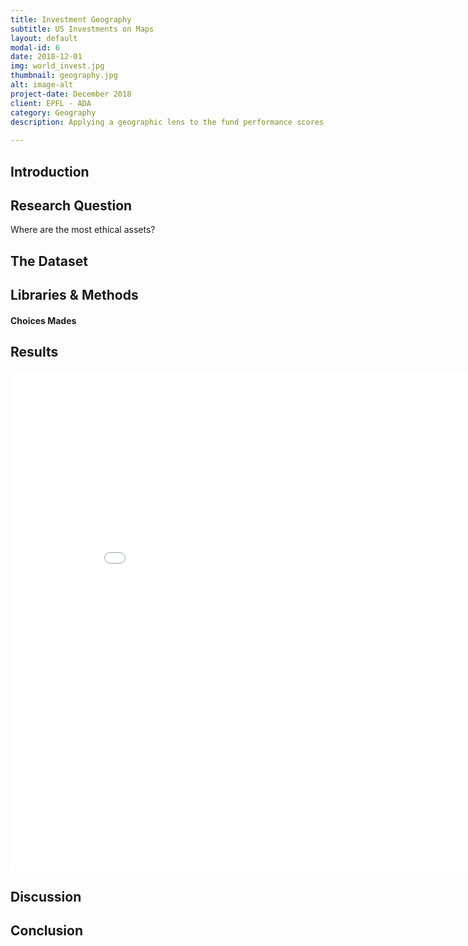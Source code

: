 ```yaml
---
title: Investment Geography 
subtitle: US Investments on Maps
layout: default
modal-id: 6
date: 2018-12-01
img: world_invest.jpg
thumbnail: geography.jpg
alt: image-alt
project-date: December 2018
client: EPFL - ADA
category: Geography
description: Applying a geographic lens to the fund performance scores is important in order to graps all the different implications of our study. 
             
---
```


## Introduction

## Research Question
Where are the most ethical assets? 

## The Dataset 

## Libraries & Methods 

#### Choices Mades 

## Results 

<iframe width="900" height="800" frameborder="0" scrolling="no" src="//plot.ly/~dcleres/21.embed"></iframe>

## Discussion 

## Conclusion